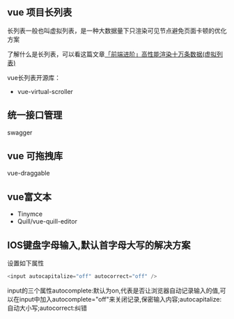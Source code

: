 <!--
 * @Author: Vimalakirti
 * @Date: 2020-06-09 21:15:26
 * @LastEditTime: 2020-07-08 19:57:20
 * @Description: 
 * @FilePath: \vuepress-blog\docs\blog\Other-Library\skill\项目利器.md
--> 
## vue 项目长列表
长列表一般也叫虚拟列表，是一种大数据量下只渲染可见节点避免页面卡顿的优化方案

了解什么是长列表，可以看这篇文章[「前端进阶」高性能渲染十万条数据(虚拟列表)](https://juejin.im/post/5db684ddf265da4d495c40e5)

vue长列表开源库：
- vue-virtual-scroller

## 统一接口管理
swagger

## vue 可拖拽库
vue-draggable

## vue富文本
- Tinymce
- Quill/vue-quill-editor
## 
## IOS键盘字母输入,默认首字母大写的解决方案
设置如下属性
```js
<input autocapitalize="off" autocorrect="off" />
```
input的三个属性autocomplete:默认为on,代表是否让浏览器自动记录输入的值,可以在input中加入autocomplete="off"来关闭记录,保密输入内容;autocapitalize:自动大小写;autocorrect:纠错